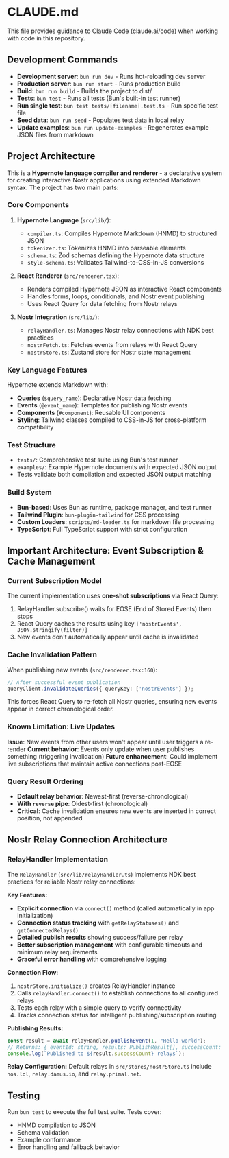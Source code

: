 # CLAUDE.md

This file provides guidance to Claude Code (claude.ai/code) when working with code in this repository.

## Development Commands

- **Development server**: `bun run dev` - Runs hot-reloading dev server
- **Production server**: `bun run start` - Runs production build
- **Build**: `bun run build` - Builds the project to dist/
- **Tests**: `bun test` - Runs all tests (Bun's built-in test runner)
- **Run single test**: `bun test tests/[filename].test.ts` - Run specific test file
- **Seed data**: `bun run seed` - Populates test data in local relay
- **Update examples**: `bun run update-examples` - Regenerates example JSON files from markdown

## Project Architecture

This is a **Hypernote language compiler and renderer** - a declarative system for creating interactive Nostr applications using extended Markdown syntax. The project has two main parts:

### Core Components

1. **Hypernote Language** (`src/lib/`):
   - `compiler.ts`: Compiles Hypernote Markdown (HNMD) to structured JSON
   - `tokenizer.ts`: Tokenizes HNMD into parseable elements
   - `schema.ts`: Zod schemas defining the Hypernote data structure
   - `style-schema.ts`: Validates Tailwind-to-CSS-in-JS conversions

2. **React Renderer** (`src/renderer.tsx`):
   - Renders compiled Hypernote JSON as interactive React components
   - Handles forms, loops, conditionals, and Nostr event publishing
   - Uses React Query for data fetching from Nostr relays

3. **Nostr Integration** (`src/lib/`):
   - `relayHandler.ts`: Manages Nostr relay connections with NDK best practices
   - `nostrFetch.ts`: Fetches events from relays with React Query
   - `nostrStore.ts`: Zustand store for Nostr state management

### Key Language Features

Hypernote extends Markdown with:
- **Queries** (`$query_name`): Declarative Nostr data fetching
- **Events** (`@event_name`): Templates for publishing Nostr events
- **Components** (`#component`): Reusable UI components
- **Styling**: Tailwind classes compiled to CSS-in-JS for cross-platform compatibility

### Test Structure

- `tests/`: Comprehensive test suite using Bun's test runner
- `examples/`: Example Hypernote documents with expected JSON output
- Tests validate both compilation and expected JSON output matching

### Build System

- **Bun-based**: Uses Bun as runtime, package manager, and test runner
- **Tailwind Plugin**: `bun-plugin-tailwind` for CSS processing
- **Custom Loaders**: `scripts/md-loader.ts` for markdown file processing
- **TypeScript**: Full TypeScript support with strict configuration

## Important Architecture: Event Subscription & Cache Management

### Current Subscription Model
The current implementation uses **one-shot subscriptions** via React Query:
1. RelayHandler.subscribe() waits for EOSE (End of Stored Events) then stops
2. React Query caches the results using key `['nostrEvents', JSON.stringify(filter)]`
3. New events don't automatically appear until cache is invalidated

### Cache Invalidation Pattern
When publishing new events (`src/renderer.tsx:160`):
```typescript
// After successful event publication
queryClient.invalidateQueries({ queryKey: ['nostrEvents'] });
```
This forces React Query to re-fetch all Nostr queries, ensuring new events appear in correct chronological order.

### Known Limitation: Live Updates
**Issue**: New events from other users won't appear until user triggers a re-render
**Current behavior**: Events only update when user publishes something (triggering invalidation)
**Future enhancement**: Could implement live subscriptions that maintain active connections post-EOSE

### Query Result Ordering
- **Default relay behavior**: Newest-first (reverse-chronological)
- **With `reverse` pipe**: Oldest-first (chronological)
- **Critical**: Cache invalidation ensures new events are inserted in correct position, not appended

## Nostr Relay Connection Architecture

### RelayHandler Implementation
The `RelayHandler` (`src/lib/relayHandler.ts`) implements NDK best practices for reliable Nostr relay connections:

**Key Features:**
- **Explicit connection** via `connect()` method (called automatically in app initialization)
- **Connection status tracking** with `getRelayStatuses()` and `getConnectedRelays()`
- **Detailed publish results** showing success/failure per relay
- **Better subscription management** with configurable timeouts and minimum relay requirements
- **Graceful error handling** with comprehensive logging

**Connection Flow:**
1. `nostrStore.initialize()` creates RelayHandler instance
2. Calls `relayHandler.connect()` to establish connections to all configured relays
3. Tests each relay with a simple query to verify connectivity
4. Tracks connection status for intelligent publishing/subscription routing

**Publishing Results:**
```typescript
const result = await relayHandler.publishEvent(1, "Hello world");
// Returns: { eventId: string, results: PublishResult[], successCount: number }
console.log(`Published to ${result.successCount} relays`);
```

**Relay Configuration:**
Default relays in `src/stores/nostrStore.ts` include `nos.lol`, `relay.damus.io`, and `relay.primal.net`.

## Testing

Run `bun test` to execute the full test suite. Tests cover:
- HNMD compilation to JSON
- Schema validation
- Example conformance
- Error handling and fallback behavior